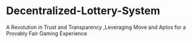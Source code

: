 # Decentralized-Lottery-System
A Revolution in Trust and Transparency ,Leveraging Move and Aptos for a Provably Fair Gaming Experience

